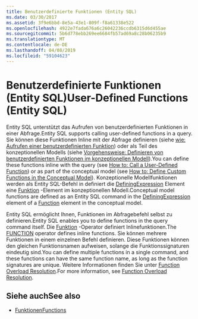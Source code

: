 ```yaml
---
title: Benutzerdefinierte Funktionen (Entity SQL)
ms.date: 03/30/2017
ms.assetid: 3f9e6bbd-8e5a-43e1-809f-f8a61338e522
ms.openlocfilehash: 4922e7fada676a6c26042236ccdb6315d6d455ae
ms.sourcegitcommit: 5b6d778ebb269ee6684fb57ad69a8c28b06235b9
ms.translationtype: MT
ms.contentlocale: de-DE
ms.lasthandoff: 04/08/2019
ms.locfileid: "59104623"
---
```

# <a name="user-defined-functions-entity-sql"></a><span data-ttu-id="2ee76-102">Benutzerdefinierte Funktionen (Entity SQL)</span><span class="sxs-lookup"><span data-stu-id="2ee76-102">User-Defined Functions (Entity SQL)</span></span>
<span data-ttu-id="2ee76-103">Entity SQL unterstützt das Aufrufen von benutzerdefinierten Funktionen in einer Abfrage.</span><span class="sxs-lookup"><span data-stu-id="2ee76-103">Entity SQL supports calling user-defined functions in a query.</span></span> <span data-ttu-id="2ee76-104">Sie können diese Funktionen Inline mit der Abfrage definieren (siehe [wie: Aufrufen einer benutzerdefinierten Funktion](https://docs.microsoft.com/previous-versions/dotnet/netframework-4.0/dd490951(v=vs.100))) oder als Teil des konzeptionellen Modells (siehe [Vorgehensweise: Definieren von benutzerdefinierten Funktionen im konzeptionellen Modell](https://docs.microsoft.com/previous-versions/dotnet/netframework-4.0/dd456812(v=vs.100))).</span><span class="sxs-lookup"><span data-stu-id="2ee76-104">You can define these functions inline with the query (see [How to: Call a User-Defined Function](https://docs.microsoft.com/previous-versions/dotnet/netframework-4.0/dd490951(v=vs.100))) or as part of the conceptual model (see [How to: Define Custom Functions in the Conceptual Model](https://docs.microsoft.com/previous-versions/dotnet/netframework-4.0/dd456812(v=vs.100))).</span></span> <span data-ttu-id="2ee76-105">Konzeptionelle Modellfunktionen werden als Entity SQL-Befehl in definiert die [DefiningExpression](/ef/ef6/modeling/designer/advanced/edmx/csdl-spec#definingexpression-element-csdl) Element eine [Funktion](/ef/ef6/modeling/designer/advanced/edmx/csdl-spec#function-element-csdl) -Element im konzeptionellen Modell.</span><span class="sxs-lookup"><span data-stu-id="2ee76-105">Conceptual model functions are defined as an Entity SQL command in the [DefiningExpression](/ef/ef6/modeling/designer/advanced/edmx/csdl-spec#definingexpression-element-csdl) element of a [Function](/ef/ef6/modeling/designer/advanced/edmx/csdl-spec#function-element-csdl) element in the conceptual model.</span></span>  
  
 <span data-ttu-id="2ee76-106">Entity SQL ermöglicht Ihnen, Funktionen im Abfragebefehl selbst zu definieren.</span><span class="sxs-lookup"><span data-stu-id="2ee76-106">Entity SQL enables you to define functions in the query command itself.</span></span> <span data-ttu-id="2ee76-107">Die [Funktion](../../../../../../docs/framework/data/adonet/ef/language-reference/function-entity-sql.md) -Operator definiert Inlinefunktionen.</span><span class="sxs-lookup"><span data-stu-id="2ee76-107">The [FUNCTION](../../../../../../docs/framework/data/adonet/ef/language-reference/function-entity-sql.md) operator defines inline functions.</span></span> <span data-ttu-id="2ee76-108">Sie können mehrere Funktionen in einem einzelnen Befehl definieren. Diese Funktionen können den gleichen Funktionsnamen aufweisen, solange die Funktionssignaturen eindeutig sind.</span><span class="sxs-lookup"><span data-stu-id="2ee76-108">You can define multiple functions in a single command, and these functions can have the same function name, as long as the function signatures are unique.</span></span> <span data-ttu-id="2ee76-109">Weitere Informationen finden Sie unter [Function Overload Resolution](../../../../../../docs/framework/data/adonet/ef/language-reference/function-overload-resolution-entity-sql.md).</span><span class="sxs-lookup"><span data-stu-id="2ee76-109">For more information, see [Function Overload Resolution](../../../../../../docs/framework/data/adonet/ef/language-reference/function-overload-resolution-entity-sql.md).</span></span>  
  
## <a name="see-also"></a><span data-ttu-id="2ee76-110">Siehe auch</span><span class="sxs-lookup"><span data-stu-id="2ee76-110">See also</span></span>

- [<span data-ttu-id="2ee76-111">Funktionen</span><span class="sxs-lookup"><span data-stu-id="2ee76-111">Functions</span></span>](../../../../../../docs/framework/data/adonet/ef/language-reference/functions-entity-sql.md)
